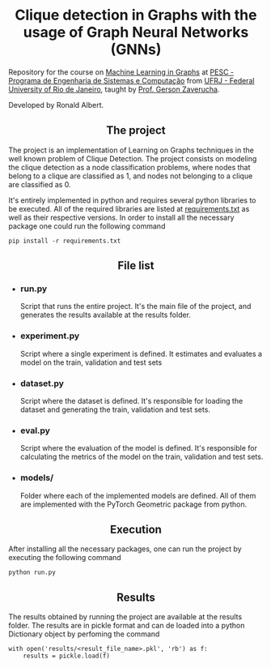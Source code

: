 <h1 align="center">
<br> Clique detection in Graphs with the usage of Graph Neural Networks (GNNs)
</h1>
Repository for the course on <a href="https://sites.google.com/poli.ufrj.br/jsouza/port/pee/aprendizado-de-m%C3%A1quina-em-grafos">Machine Learning in Graphs</a> at  <a href="https://www.cos.ufrj.br/index.php/pt-BR/" > PESC - Programa de Engenharia de Sistemas e Computação</a> from <a href="https://ufrj.br/" >UFRJ - Federal University of Rio de Janeiro</a>, taught by <a href="https://www.cos.ufrj.br/~gerson/">Prof. Gerson Zaverucha</a>.

Developed by Ronald Albert.
<h2 align="center">
The project
</h2>
The project is an implementation of Learning on Graphs techniques in the well known problem of Clique Detection. The project consists on modeling the clique detection as a node classification problems, where nodes that belong to a clique are classified as 1, and nodes not belonging to a clique are classified as 0.

It's entirely implemented in python and requires several python libraries to be executed. All of the required libraries are listed at [requirements.txt](requirements.txt) as well as their respective versions. In order to install all the necessary package one could run the following command
```
pip install -r requirements.txt
```

<h2 align="center">
File list
</h2>
<ul>
    <li><h3>run.py</h3></li>
    <p>Script that runs the entire project. It's the main file of the project, and generates the results available at the results folder.</p>
    <li><h3>experiment.py</h3></li>
    <p>Script where a single experiment is defined. It estimates and evaluates a model on the train, validation and test sets</p>
    <li><h3>dataset.py</h3></li>
    <p> Script where the dataset is defined. It's responsible for loading the dataset and generating the train, validation and test sets.</p>
    <li><h3>eval.py</h3></li>
    <p> Script where the evaluation of the model is defined. It's responsible for calculating the metrics of the model on the train, validation and test sets.</p>
    <li><h3>models/</h3></li>
    <p>Folder where each of the implemented models are defined. All of them are implemented with the PyTorch Geometric package from python.</p>
</ul>

<h2 align="center">
Execution
</h2>
<p>After installing all the necessary packages, one can run the project by executing the following command</p>

```
python run.py
```

<h2 align="center">
Results
</h2>
<p>The results obtained by running the project are available at the results folder. The results are in pickle format and can de loaded into a python Dictionary object by perfoming the command</p>

```
with open('results/<result_file_name>.pkl', 'rb') as f:
    results = pickle.load(f)
```

